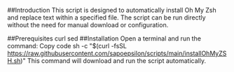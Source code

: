 ##Introduction
This script is designed to automatically install Oh My Zsh and replace text within a specified file. The script can be run directly without the need for manual download or configuration.

##Prerequisites
curl
sed
##Installation
Open a terminal and run the command:
Copy code
sh -c "$(curl -fsSL https://raw.githubusercontent.com/sapoepsilon/scripts/main/installOhMyZSH.sh)"
This command will download and run the script automatically.